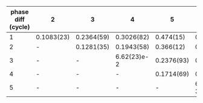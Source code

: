 phase diff (cycle)|2|3|4|5|6
----|----|----|----|----|----
1|0.1083(23)|0.2364(59)|0.3026(82)|0.474(15)|0.480(22)
2|-|0.1281(35)|0.1943(58)|0.366(12)|0.372(19)
3|-|-|6.62(23)e-2|0.2376(93)|0.244(16)
4|-|-|-|0.1714(69)|0.177(13)
5|-|-|-|-|6.1(67)e-3
